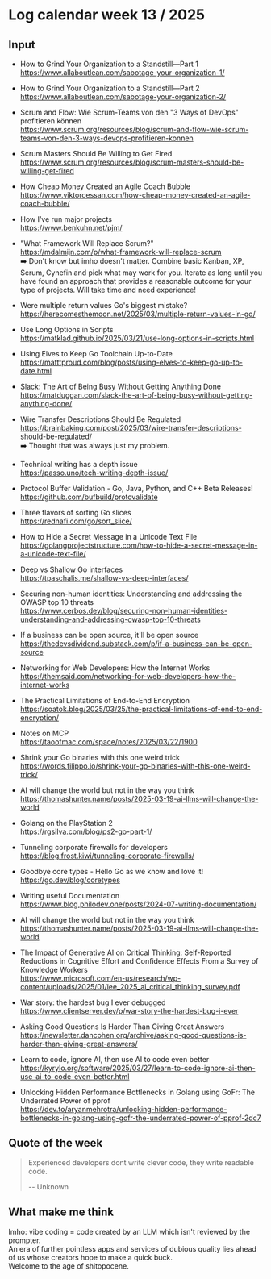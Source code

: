 # Log calendar week 13 / 2025


## Input

- How to Grind Your Organization to a Standstill—Part 1  
https://www.allaboutlean.com/sabotage-your-organization-1/

- How to Grind Your Organization to a Standstill—Part 2  
https://www.allaboutlean.com/sabotage-your-organization-2/


- Scrum and Flow: Wie Scrum-Teams von den "3 Ways of DevOps" profitieren können  
https://www.scrum.org/resources/blog/scrum-and-flow-wie-scrum-teams-von-den-3-ways-devops-profitieren-konnen
- Scrum Masters Should Be Willing to Get Fired  
https://www.scrum.org/resources/blog/scrum-masters-should-be-willing-get-fired
- How Cheap Money Created an Agile Coach Bubble  
https://www.viktorcessan.com/how-cheap-money-created-an-agile-coach-bubble/
- How I’ve run major projects  
https://www.benkuhn.net/pjm/
- "What Framework Will Replace Scrum?"  
https://mdalmijn.com/p/what-framework-will-replace-scrum  
:arrow_right: Don't know but imho doesn't matter. Combine basic Kanban, XP, Scrum, Cynefin and pick what may work for you. Iterate as long until you have found an approach that provides a reasonable outcome for your type of projects. Will take time and need experience!

- Were multiple return values Go's biggest mistake?  
https://herecomesthemoon.net/2025/03/multiple-return-values-in-go/

- Use Long Options in Scripts  
https://matklad.github.io/2025/03/21/use-long-options-in-scripts.html
- Using Elves to Keep Go Toolchain Up-to-Date  
https://matttproud.com/blog/posts/using-elves-to-keep-go-up-to-date.html
- Slack: The Art of Being Busy Without Getting Anything Done  
https://matduggan.com/slack-the-art-of-being-busy-without-getting-anything-done/

- Wire Transfer Descriptions Should Be Regulated  
https://brainbaking.com/post/2025/03/wire-transfer-descriptions-should-be-regulated/  
:arrow_right: Thought that was always just my problem.

- Technical writing has a depth issue  
https://passo.uno/tech-writing-depth-issue/
- Protocol Buffer Validation - Go, Java, Python, and C++ Beta Releases!  
https://github.com/bufbuild/protovalidate
- Three flavors of sorting Go slices  
https://rednafi.com/go/sort_slice/
- How to Hide a Secret Message in a Unicode Text File  
https://golangprojectstructure.com/how-to-hide-a-secret-message-in-a-unicode-text-file/


- Deep vs Shallow Go interfaces  
https://tpaschalis.me/shallow-vs-deep-interfaces/
- Securing non-human identities: Understanding and addressing the OWASP top 10 threats  
https://www.cerbos.dev/blog/securing-non-human-identities-understanding-and-addressing-owasp-top-10-threats
- If a business can be open source, it'll be open source  
https://thedevsdividend.substack.com/p/if-a-business-can-be-open-source
- Networking for Web Developers: How the Internet Works  
https://themsaid.com/networking-for-web-developers-how-the-internet-works


- The Practical Limitations of End-to-End Encryption  
https://soatok.blog/2025/03/25/the-practical-limitations-of-end-to-end-encryption/
- Notes on MCP  
https://taoofmac.com/space/notes/2025/03/22/1900

- Shrink your Go binaries with this one weird trick  
https://words.filippo.io/shrink-your-go-binaries-with-this-one-weird-trick/

- AI will change the world but not in the way you think  
https://thomashunter.name/posts/2025-03-19-ai-llms-will-change-the-world

- Golang on the PlayStation 2  
https://rgsilva.com/blog/ps2-go-part-1/
- Tunneling corporate firewalls for developers  
https://blog.frost.kiwi/tunneling-corporate-firewalls/
- Goodbye core types - Hello Go as we know and love it!  
https://go.dev/blog/coretypes
- Writing useful Documentation  
https://www.blog.philodev.one/posts/2024-07-writing-documentation/
- AI will change the world but not in the way you think  
https://thomashunter.name/posts/2025-03-19-ai-llms-will-change-the-world
- The Impact of Generative AI on Critical Thinking: Self-Reported Reductions in Cognitive Effort and Confidence Effects From a Survey of Knowledge Workers  
https://www.microsoft.com/en-us/research/wp-content/uploads/2025/01/lee_2025_ai_critical_thinking_survey.pdf
- War story: the hardest bug I ever debugged  
https://www.clientserver.dev/p/war-story-the-hardest-bug-i-ever
- Asking Good Questions Is Harder Than Giving Great Answers  
https://newsletter.dancohen.org/archive/asking-good-questions-is-harder-than-giving-great-answers/
- Learn to code, ignore AI, then use AI to code even better  
https://kyrylo.org/software/2025/03/27/learn-to-code-ignore-ai-then-use-ai-to-code-even-better.html
- Unlocking Hidden Performance Bottlenecks in Golang using GoFr: The Underrated Power of pprof  
https://dev.to/aryanmehrotra/unlocking-hidden-performance-bottlenecks-in-golang-using-gofr-the-underrated-power-of-pprof-2dc7



## Quote of the week
> Experienced developers dont write clever code, they write readable code.
>
> -- Unknown

## What make me think
Imho: vibe coding = code created by an LLM which isn't reviewed by the prompter.  
An era of further pointless apps and services of dubious quality lies ahead of us whose creators hope to make a quick buck.  
Welcome to the age of shitopocene.

